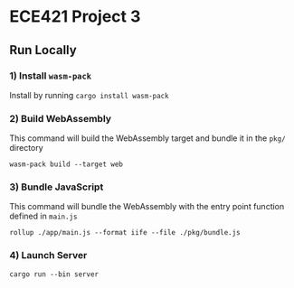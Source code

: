 # ECE421 Project 3

## Run Locally

### 1) Install `wasm-pack`

Install by running `cargo install wasm-pack`

### 2) Build WebAssembly

This command will build the WebAssembly target and bundle it in the `pkg/` directory

`wasm-pack build --target web`

### 3) Bundle JavaScript

This command will bundle the WebAssembly with the entry point function defined in `main.js`

`rollup ./app/main.js --format iife --file ./pkg/bundle.js`

### 4) Launch Server

`cargo run --bin server`
